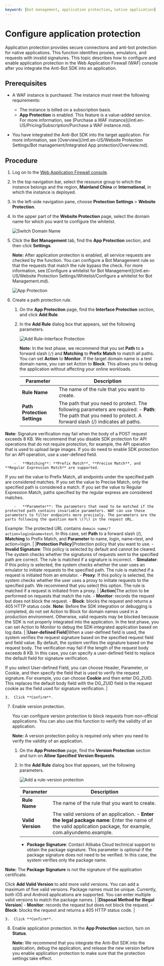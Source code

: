 ```yaml
---
keyword: [bot management, application protection, native application]
---
```


# Configure application protection

Application protection provides secure connections and anti-bot protection for native applications. This function identifies proxies, emulators, and requests with invalid signatures. This topic describes how to configure and enable application protection in the Web Application Firewall \(WAF\) console after you integrate the Anti-Bot SDK into an application.

## Prerequisites

-   A WAF instance is purchased. The instance must meet the following requirements:

    -   The instance is billed on a subscription basis.
    -   **App Protection** is enabled. This feature is a value-added service.
    For more information, see [Purchase a WAF instance](/intl.en-US/Pricing/Subscription/Purchase a WAF instance.md).

-   You have integrated the Anti-Bot SDK into the target application. For more information, see [Overview](/intl.en-US/Website Protection Settings/Bot management/Integrated App protection/Overview.md).

## Procedure

1.  Log on to the [Web Application Firewall console](https://yundun.console.aliyun.com/?p=waf).

2.  In the top navigation bar, select the resource group to which the instance belongs and the region, **Mainland China** or **International**, in which the instance is deployed.

3.  In the left-side navigation pane, choose **Protection Settings** \> **Website Protection**.

4.  In the upper part of the **Website Protection** page, select the domain name for which you want to configure the whitelist.

    ![Switch Domain Name](https://static-aliyun-doc.oss-cn-hangzhou.aliyuncs.com/assets/img/en-US/8038549951/p77231.png)

5.  Click the **Bot Management** tab, find the **App Protection** section, and then click **Settings**.

    **Note:** After application protection is enabled, all service requests are checked by the function. You can configure a Bot Management rule so that the requests that match the rule bypass the check. For more information, see [Configure a whitelist for Bot Management](/intl.en-US/Website Protection Settings/Whitelist/Configure a whitelist for Bot Management.md).

    ![App Protection](https://static-aliyun-doc.oss-cn-hangzhou.aliyuncs.com/assets/img/en-US/8428549951/p96117.png)

6.  Create a path protection rule.

    1.  On the **App Protection** page, find the **Interface Protection** section, and click **Add Rule**.

    2.  In the **Add Rule** dialog box that appears, set the following parameters.

        ![Add Rule-Interface Protection](https://static-aliyun-doc.oss-cn-hangzhou.aliyuncs.com/assets/img/en-US/8428549951/p96118.png)

        **Note:** In the test phase, we recommend that you set **Path** to a forward slash \(`/`\) and **Matching** to **Prefix Match** to match all paths. You can set **Action** to **Monitor**. If the target domain name is a test domain name, you can set Action to **Block**. This allows you to debug the application without affecting your online workloads.

        |Parameter|Description|
        |---------|-----------|
        |**Rule Name**|The name of the rule that you want to create.|
        |**Path Protection Settings**|The path that you need to protect. The following parameters are required:         -   **Path**: The path that you need to protect. A forward slash \(/\) indicates all paths.

**Note:** Signature verification may fail when the body of a POST request exceeds 8 KB. We recommend that you disable SDK protection for API operations that do not require protection, for example, the API operation that is used to upload large images. If you do need to enable SDK protection for an API operation, use a user-defined field.

        -   **Matching**: **Prefix Match**, **Precise Match**, and **Regular Expression Match** are supported.

If you set the value to Prefix Match, all endpoints under the specified path are considered matches. If you set the value to Precise Match, only the specified path is considered a match. If you set the value to Regular Expression Match, paths specified by the regular express are considered matches.

        -   **Parameter**: The parameters that need to be matched if the protected path contains invariable parameters. WAF can use these parameters to filter endpoints more precisely. The parameters are the parts following the question mark \(?\) in the request URL.
Example: The protected URL contains `domain name/? action=login&name=test`. In this case, set **Path** to a forward slash \(/\), **Matching** to Prefix Match, and **Parameter** to name, login, name=test, and action=login. |
        |**Protection Policy**|Protection policy that you want to use.         -   **Invalid Signature**: This policy is selected by default and cannot be cleared. The system checks whether the signatures of requests sent to the specified path are correct. The rule is matched if a signature is incorrect.
        -   **Simulator**: If this policy is selected, the system checks whether the user uses an emulator to initiate requests to the specified path. The rule is matched if a request is initiated from an emulator.
        -   **Proxy**: If this policy is selected, the system checks whether the user uses a proxy to initiate requests to the specified path. We recommend that you select this option. The rule is matched if a request is initiated from a proxy. |
        |**Action**|The action to be performed on requests that match the rule.         -   **Monitor**: records the request but does not block the request.
        -   **Block**: blocks the request and returns a 405 HTTP status code.
**Note:** Before the SDK integration or debugging is completed, do not set Action to Block for domain names used in a production environment. Otherwise, valid requests may be blocked because the SDK is not properly integrated into the application. In the test phase, you can set Action to Monitor to debug the SDK-integrated application based on log data. |
        |**User-defined Field**|When a user-defined field is used, the system verifies the request signature based on the specified request field and field value. By default, the system verifies the signature based on the request body. The verification may fail if the length of the request body exceeds 8 KB. In this case, you can specify a user-defined field to replace the default field for signature verification.

If you select User-defined Field, you can choose Header, Parameter, or Cookie, and then specify the field that is used to verify the request signature. For example, you can choose **Cookie** and then enter DG\_ZUID. This replaces the default body field with the DG\_ZUID field in the request cookie as the field used for signature verification. |

    3.  Click **Confirm**.

7.  Enable version protection.

    You can configure version protection to block requests from non-official applications. You can also use this function to verify the validity of an application.

    **Note:** A version protection policy is required only when you need to verify the validity of an application.

    1.  On the **App Protection** page, find the **Version Protection** section and turn on **Allow Specified Version Requests**.

    2.  In the **Add Rule** dialog box that appears, set the following parameters.

        ![Add a rule-version protection](https://static-aliyun-doc.oss-cn-hangzhou.aliyuncs.com/assets/img/en-US/9428549951/p96119.png)

        |Parameter|Description|
        |---------|-----------|
        |**Rule Name**|The name of the rule that you want to create.|
        |**Valid Version**|The valid versions of an application.         -   **Enter the legal package name**: Enter the name of the valid application package, for example, com.aliyundemo.example.
        -   **Package Signature**: Contact Alibaba Cloud technical support to obtain the package signature. This parameter is optional if the package signature does not need to be verified. In this case, the system verifies only the package name.

**Note:** The **Package Signature** is not the signature of the application certificate.

Click **Add Valid Version** to add more valid versions. You can add a maximum of five valid versions. Package names must be unique. Currently, both iOS and Android applications are supported. You can enter multiple valid versions to match the package names. |
        |**Disposal Method for Illegal Version**|        -   **Monitor**: records the request but does not block the request.
        -   **Block**: blocks the request and returns a 405 HTTP status code. |

    3.  Click **Confirm**.

8.  Enable application protection. In the **App Protection** section, turn on **Status**.

    **Note:** We recommend that you integrate the Anti-Bot SDK into the application, debug the application, and release the new version before you enable application protection to make sure that the protection settings take effect.


